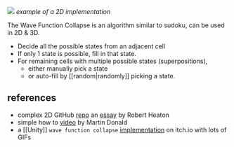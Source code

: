 ![](https://img.itch.zone/aW1hZ2UvOTQyNDAvNjY4ODI5LmdpZg==/original/nsDj9Y.gif)
*example of a 2D implementation*

The Wave Function Collapse is an algorithm similar to sudoku, can be used in 2D & 3D.
- Decide all the possible states from an adjacent cell
- If only 1 state is possible, fill in that state.
- For remaining cells with multiple possible states (superpositions), 
	- either manually pick a state
	- or auto-fill by [[random|randomly]] picking a state.

## references
- complex 2D GitHub [repo](https://github.com/mxgmn/WaveFunctionCollapse)  an [essay](https://robertheaton.com/2018/12/17/wavefunction-collapse-algorithm/) by Robert Heaton
- simple how to [video](https://www.youtube.com/watch?v=2SuvO4Gi7uY) by Martin Donald 
- a [[Unity]] `wave function collapse` [implementation](https://selfsame.itch.io/unitywfc) on itch.io with lots of GIFs